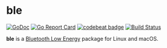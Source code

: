 # ble

[![GoDoc](https://godoc.org/github.com/go-ble/ble?status.svg)](https://godoc.org/github.com/go-ble/ble)
[![Go Report Card](https://goreportcard.com/badge/go-ble/ble)](https://goreportcard.com/report/go-ble/ble)
[![codebeat badge](https://codebeat.co/badges/ba9fae6e-77d2-4173-8587-36ac8756676b)](https://codebeat.co/projects/github-com-go-ble-ble-master)
[![Build Status](https://travis-ci.org/go-ble/ble.svg?branch=master)](https://travis-ci.org/go-ble/ble)



**ble** is a [Bluetooth Low Energy](https://en.wikipedia.org/wiki/Bluetooth_Low_Energy) package for Linux and macOS.

